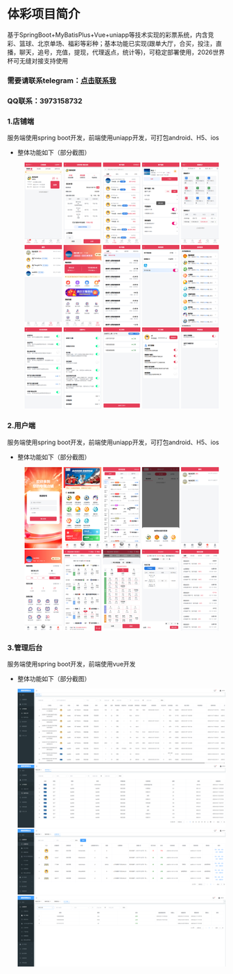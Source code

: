 # 体彩项目简介
基于SpringBoot+MyBatisPlus+Vue+uniapp等技术实现的彩票系统，内含竞彩、篮球、北京单场、福彩等彩种；基本功能已实现(跟单大厅，合买，投注，直播，聊天，追号，充值，提现，代理返点，统计等)，可稳定部署使用，2026世界杯可无缝对接支持使用
### 需要请联系telegram：[点击联系我](https://t.me/dinalampiasiPkcmY548)
### QQ联系：3973158732
### 1.店铺端
  服务端使用spring boot开发，前端使用uniapp开发，可打包android、H5、ios
  * 整体功能如下（部分截图）
    
    <center class ='img'>
    <img title="XX" src="./shop/1.png" width="18%">
    <img title="XX" src="./shop/2.png" width="18%">
    <img title="XX" src="./shop/3.png" width="18%">
    <img title="XX" src="./shop/4.png" width="18%">
    <img title="XX" src="./shop/5.png" width="18%">
    </center>
    <center class ='img'>
    <img title="XX" src="./shop/6.png" width="18%">
    <img title="XX" src="./shop/7.png" width="18%">
    <img title="XX" src="./shop/8.png" width="18%">
    <img title="XX" src="./shop/9.png" width="18%">
    <img title="XX" src="./shop/10.png" width="18%">
    </center>
    <center class ='img'>
    <img title="XX" src="./shop/11.png" width="18%">
    <img title="XX" src="./shop/12.png" width="18%">
    <img title="XX" src="./shop/13.png" width="18%">
    <img title="XX" src="./shop/14.png" width="18%">
    <img title="XX" src="./shop/15.png" width="18%">
    </center>
### 2.用户端
服务端使用spring boot开发，前端使用uniapp开发，可打包android、H5、ios
* 整体功能如下（部分截图）
  
  <center class ='img'>
  <img title="XX" src="./user/1.png" width="18%">
  <img title="XX" src="./user/2.png" width="18%">
  <img title="XX" src="./user/3.png" width="18%">
  <img title="XX" src="./user/4.png" width="18%">
  <img title="XX" src="./user/5.png" width="18%">
  </center>
  <center class ='img'>
  <img title="XX" src="./user/6.png" width="18%">
  <img title="XX" src="./user/7.png" width="18%">
  <img title="XX" src="./user/8.png" width="18%">
  <img title="XX" src="./user/9.png" width="18%">
  <img title="XX" src="./user/11.png" width="18%">
  </center>
### 3.管理后台
服务端使用spring boot开发，前端使用vue开发
* 整体功能如下（部分截图）
  
  <center class ='img'>
  <img title="XX" src="./admin/1.png" >
  <img title="XX" src="./admin/2.png" >
  <img title="XX" src="./admin/3.png" >
  <img title="XX" src="./admin/4.png" >
  </center>

